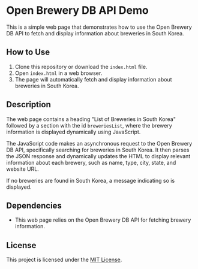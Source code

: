 # Open Brewery DB API Demo

This is a simple web page that demonstrates how to use the Open Brewery DB API to fetch and display information about breweries in South Korea.

## How to Use

1. Clone this repository or download the `index.html` file.
2. Open `index.html` in a web browser.
3. The page will automatically fetch and display information about breweries in South Korea.

## Description

The web page contains a heading "List of Breweries in South Korea" followed by a section with the id `breweriesList`, where the brewery information is displayed dynamically using JavaScript.

The JavaScript code makes an asynchronous request to the Open Brewery DB API, specifically searching for breweries in South Korea. It then parses the JSON response and dynamically updates the HTML to display relevant information about each brewery, such as name, type, city, state, and website URL.

If no breweries are found in South Korea, a message indicating so is displayed.

## Dependencies

- This web page relies on the Open Brewery DB API for fetching brewery information.

## License

This project is licensed under the [MIT License](LICENSE).
